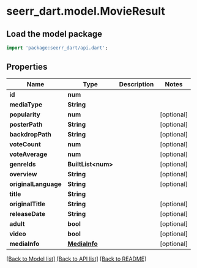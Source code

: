 # seerr_dart.model.MovieResult

## Load the model package
```dart
import 'package:seerr_dart/api.dart';
```

## Properties
Name | Type | Description | Notes
------------ | ------------- | ------------- | -------------
**id** | **num** |  | 
**mediaType** | **String** |  | 
**popularity** | **num** |  | [optional] 
**posterPath** | **String** |  | [optional] 
**backdropPath** | **String** |  | [optional] 
**voteCount** | **num** |  | [optional] 
**voteAverage** | **num** |  | [optional] 
**genreIds** | **BuiltList&lt;num&gt;** |  | [optional] 
**overview** | **String** |  | [optional] 
**originalLanguage** | **String** |  | [optional] 
**title** | **String** |  | 
**originalTitle** | **String** |  | [optional] 
**releaseDate** | **String** |  | [optional] 
**adult** | **bool** |  | [optional] 
**video** | **bool** |  | [optional] 
**mediaInfo** | [**MediaInfo**](MediaInfo.md) |  | [optional] 

[[Back to Model list]](../README.md#documentation-for-models) [[Back to API list]](../README.md#documentation-for-api-endpoints) [[Back to README]](../README.md)


